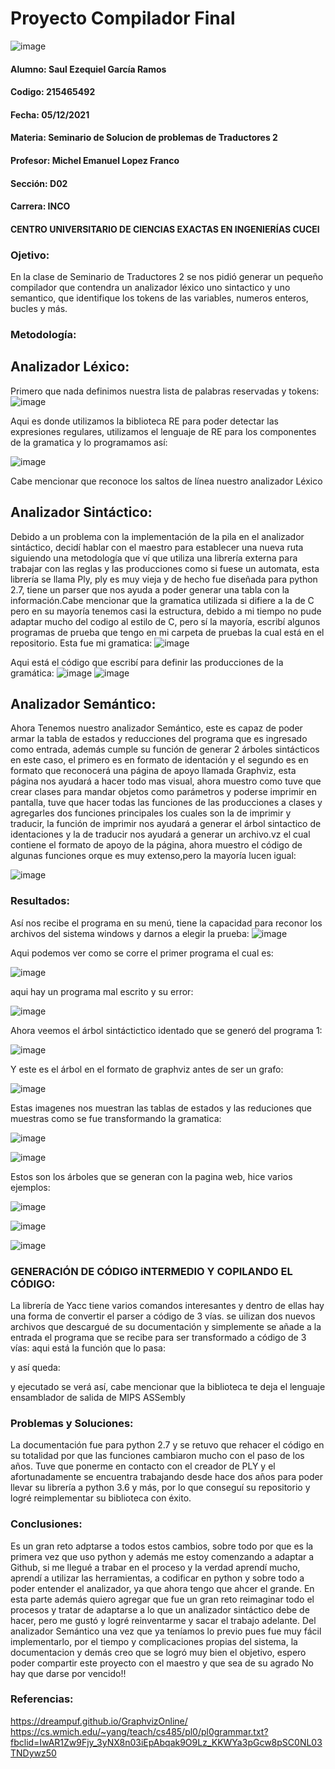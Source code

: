 # Proyecto Compilador Final
![image](https://github.com/zaulilloxone2/Analizador_Lexico/blob/280971c8b4e514785cf26e6cecf40f1f4175a0ed/udg%20logo.jpg) 
#### Alumno: Saul Ezequiel García Ramos
#### Codigo: 215465492
#### Fecha: 05/12/2021
#### Materia: Seminario de Solucion de problemas de Traductores 2
#### Profesor: Michel Emanuel Lopez Franco
#### Sección: D02
#### Carrera: INCO
#### CENTRO UNIVERSITARIO DE CIENCIAS EXACTAS EN INGENIERÍAS CUCEI

### Ojetivo:
En la clase de Seminario de Traductores 2 se nos pidió generar un pequeño compilador que contendra un analizador léxico uno sintactico y uno semantico, que identifique los tokens de las variables, numeros enteros, bucles y más.
### Metodología:
## Analizador Léxico:
Primero que nada definimos nuestra lista de palabras reservadas y tokens:
![image](https://github.com/zaulilloxone2/ProjectoCompilador/blob/303d364dd49884860930ff95ac07d71fbb072104/Palabras%20reservadas.png)

Aqui es donde utilizamos la biblioteca RE para poder detectar las expresiones regulares, utilizamos el lenguaje de RE para los componentes de la gramatica y lo programamos así:

![image](https://github.com/zaulilloxone2/ProjectoCompilador/blob/303d364dd49884860930ff95ac07d71fbb072104/RE.png)

Cabe mencionar que reconoce los saltos de línea nuestro analizador Léxico

## Analizador Sintáctico:
Debido a un problema con la implementación de la pila en el analizador sintáctico, decidí hablar con el maestro para establecer una nueva ruta siguiendo una metodología que ví que utiliza una librería externa para trabajar con las reglas y las producciones como si fuese un automata, esta librería se llama Ply, ply es muy vieja y de hecho fue diseñada para python 2.7, tiene un parser que nos ayuda a poder generar una tabla con la información.Cabe mencionar que la gramatica utilizada si difiere a la de C pero en su mayoría tenemos casi la estructura, debido a mi tiempo no pude adaptar mucho del codigo al estilo de C, pero sí la mayoría, escribí algunos programas de prueba que tengo en mi carpeta de pruebas la cual está en el repositorio.
Esta fue mi gramatica:
![image](https://github.com/zaulilloxone2/ProjectoCompilador/blob/8f1b721e7e45292ac88eb62cefb00f17791d57d6/gramatica.png)

Aqui está el código que escribí para definir las producciones de la gramática:
![image](https://github.com/zaulilloxone2/ProjectoCompilador/blob/8e8284be77b1100f08807517d468c3cef68da0ec/Produciones%201.png)
![image](https://github.com/zaulilloxone2/ProjectoCompilador/blob/8e8284be77b1100f08807517d468c3cef68da0ec/produciones%202.png)

## Analizador Semántico:
Ahora Tenemos nuestro analizador Semántico, este es capaz de poder armar la tabla de estados y reducciones del programa que es ingresado como entrada, además cumple su función de generar 2 árboles sintácticos en este caso, el primero es en formato de identación y el segundo es en formato que reconocerá una página de apoyo llamada Graphviz, esta página nos ayudará a hacer todo mas visual, ahora muestro como tuve que crear clases para mandar objetos como parámetros y poderse imprimir en pantalla, tuve que hacer todas las funciones de las producciones a clases y agregarles dos funciones principales los cuales son la de imprimir y traducir, la función de imprimir nos ayudará a generar el árbol sintactico de identaciones y la de traducir nos ayudará a generar un archivo.vz el cual contiene el formato de apoyo de la página, ahora muestro el código de algunas funciones orque es muy extenso,pero la mayoría lucen igual:

![image](https://github.com/zaulilloxone2/ProjectoCompilador/blob/ae4393e47da9ed1306676e9fd59cc3833c23be81/funciones%20a%20clases.png)

### Resultados:
Así nos recibe el programa en su menú, tiene la capacidad para reconor los archivos del sistema windows y darnos a elegir la prueba:
  ![image](https://github.com/zaulilloxone2/ProjectoCompilador/blob/8e8284be77b1100f08807517d468c3cef68da0ec/menu.png)
  
Aqui podemos ver como se corre el primer programa el cual es:

![image](https://github.com/zaulilloxone2/ProjectoCompilador/blob/8e8284be77b1100f08807517d468c3cef68da0ec/pantalla2.png)

aqui hay un programa mal escrito y su error:

  ![image](https://github.com/zaulilloxone2/ProjectoCompilador/blob/8e8284be77b1100f08807517d468c3cef68da0ec/error.png)
 
 Ahora veemos el árbol sintáctictico identado que se generó del programa 1:
 
 ![image](https://github.com/zaulilloxone2/ProjectoCompilador/blob/ae4393e47da9ed1306676e9fd59cc3833c23be81/arbol%20sintactico%20formato%20identado.png)
 
 Y este es el árbol en el formato de graphviz antes de ser un grafo:
 
 ![image](https://github.com/zaulilloxone2/ProjectoCompilador/blob/ae4393e47da9ed1306676e9fd59cc3833c23be81/arbol%20sintatico%20formato%20graphvitz.png)
 
 Estas imagenes nos muestran las tablas de estados y las reduciones que muestras como se fue transformando la gramatica:
 
 ![image](https://github.com/zaulilloxone2/ProjectoCompilador/blob/ae4393e47da9ed1306676e9fd59cc3833c23be81/tabla%20de%20estados%20del%20analizador%20semantico%201.png)
 
 ![image](https://github.com/zaulilloxone2/ProjectoCompilador/blob/ae4393e47da9ed1306676e9fd59cc3833c23be81/tabla%20de%20estados%202.png)
 
 Estos son los árboles que se generan con la pagina web, hice varios ejemplos:
 
  ![image](https://github.com/zaulilloxone2/ProjectoCompilador/blob/ae4393e47da9ed1306676e9fd59cc3833c23be81/graphviz.png)
  
  ![image](https://github.com/zaulilloxone2/ProjectoCompilador/blob/ae4393e47da9ed1306676e9fd59cc3833c23be81/graphviz%20(2).png)
  
  ![image](https://github.com/zaulilloxone2/ProjectoCompilador/blob/ae4393e47da9ed1306676e9fd59cc3833c23be81/graphviz%20(3).png)
  
  ### GENERACIÓN DE CÓDIGO iNTERMEDIO Y COPILANDO EL CÓDIGO:
 La librería de Yacc tiene varios comandos interesantes y dentro de ellas hay una forma de convertir el parser a código de 3 vías. se uilizan dos nuevos archivos que descargué de su documentación y simplemente se añade a la entrada el programa que se recibe para ser transformado a código de 3 vías:
 aqui está la función que lo pasa:
 
 
 y así queda:
 
 
 
 
 y ejecutado se verá así, cabe mencionar que la biblioteca te deja el lenguaje ensamblador de salida de MIPS ASSembly
 

### Problemas y Soluciones:
La documentación fue para python 2.7 y se retuvo que rehacer el código en su totalidad por que las funciones cambiaron mucho con el paso de los años.
Tuve que ponerme en contacto con el creador de PLY y el afortunadamente se encuentra trabajando desde hace dos años para poder llevar su librería a python 3.6 y más, por lo que conseguí su repositorio y logré reimplementar su biblioteca con éxito.

### Conclusiones:
Es un gran reto adptarse a todos estos cambios, sobre todo por que es la primera vez que uso python y además me estoy comenzando a adaptar a Github, si me llegué a trabar en el proceso y la verdad aprendí mucho, aprendí a utilizar las herramientas, a codificar en python y sobre todo a poder entender el analizador, ya que ahora tengo que ahcer el grande. En esta parte además quiero agregar que fue un gran reto reimaginar todo el procesos y tratar de adaptarse a lo que un analizador sintáctico debe de hacer, pero me gustó y logré reinventarme y sacar el trabajo adelante. Del analizador Semántico una vez que ya teníamos lo previo pues fue muy fácil implementarlo, por el tiempo y complicaciones propias del sistema, la documentacion y demás creo que se logró muy bien el objetivo, espero poder compartir este proyecto con el maestro y que sea de su agrado
No hay que darse por vencido!!

### Referencias:
https://dreampuf.github.io/GraphvizOnline/
https://cs.wmich.edu/~yang/teach/cs485/pl0/pl0grammar.txt?fbclid=IwAR1Zw9Fjy_3yNX8n03iEpAbqak9O9Lz_KKWYa3pGcw8pSC0NL03TNDywz50

